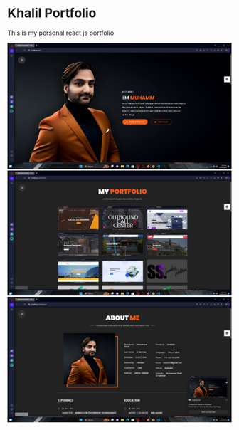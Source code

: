 # Khalil Portfolio
This is my personal react js portfolio

![Alt text](Screenshot%20(91).png?raw=true "PurpleHome Logo 2")
![Alt text](Screenshot%20(92).png?raw=true "380 x 154")
![Alt text](Screenshot%20(93).png?raw=true "190 x 77")